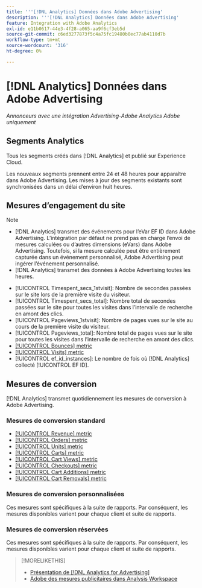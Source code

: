 ```yaml
---
title: '''[!DNL Analytics] Données dans Adobe Advertising'
description: '''[!DNL Analytics] Données dans Adobe Advertising'
feature: Integration with Adobe Analytics
exl-id: e11b0617-44e3-4f28-a065-aa9f6cf3eb5d
source-git-commit: c6ed3277873f5c4a75fc19480b0ec77ab4110d7b
workflow-type: tm+mt
source-wordcount: '316'
ht-degree: 0%

---
```


# [!DNL Analytics] Données dans Adobe Advertising

*Annonceurs avec une intégration Advertising-Adobe Analytics Adobe uniquement*

## Segments Analytics

Tous les segments créés dans [!DNL Analytics] et publié sur Experience Cloud.

Les nouveaux segments prennent entre 24 et 48 heures pour apparaître dans Adobe Advertising. Les mises à jour des segments existants sont synchronisées dans un délai d’environ huit heures.

<!-- I added "metric" to some of the links below, even though it looks redundant, because of syntax limitations: If you use [!DNL] or [!UICONTROL] as the sole text of a link (such as [[!UICONTROL Revenue]], the tag is included in the link text (such as "[!UICONTROL Revenue]") when it's published. -->

## Mesures d’engagement du site

>[!NOTE]
>
>* [!DNL Analytics] transmet des événements pour l’eVar EF ID dans Adobe Advertising.  L’intégration par défaut ne prend pas en charge l’envoi de mesures calculées ou d’autres dimensions (eVars) dans Adobe Advertising. Toutefois, si la mesure calculée peut être entièrement capturée dans un événement personnalisé, Adobe Advertising peut ingérer l’événement personnalisé.
>* [!DNL Analytics] transmet des données à Adobe Advertising toutes les heures.


* [!UICONTROL Timespent_secs_1stvisit]: Nombre de secondes passées sur le site lors de la première visite du visiteur.
* [!UICONTROL Timespent_secs_total]: Nombre total de secondes passées sur le site pour toutes les visites dans l’intervalle de recherche en amont des clics.
* [!UICONTROL Pageviews_1stvisit]: Nombre de pages vues sur le site au cours de la première visite du visiteur.
* [!UICONTROL Pageviews_total]: Nombre total de pages vues sur le site pour toutes les visites dans l’intervalle de recherche en amont des clics.
* [[!UICONTROL Bounces] metric](https://experienceleague.adobe.com/docs/analytics/components/metrics/bounces.html)
* [[!UICONTROL Visits] metric](https://experienceleague.adobe.com/docs/analytics/components/metrics/visits.html)
* [!UICONTROL ef_id_instances]: Le nombre de fois où [!DNL Analytics] collecté [!UICONTROL EF ID].

## Mesures de conversion

[!DNL Analytics] transmet quotidiennement les mesures de conversion à Adobe Advertising.

### Mesures de conversion standard

* [[!UICONTROL Revenue] metric](https://experienceleague.adobe.com/docs/analytics/components/metrics/revenue.html)
* [[!UICONTROL Orders] metric](https://experienceleague.adobe.com/docs/analytics/components/metrics/orders.html)
* [[!UICONTROL Units] metric](https://experienceleague.adobe.com/docs/analytics/components/metrics/units.html)
* [[!UICONTROL Carts] metric](https://experienceleague.adobe.com/docs/analytics/components/metrics/carts.html)
* [[!UICONTROL Cart Views] metric](https://experienceleague.adobe.com/docs/analytics/components/metrics/cart-views.html)
* [[!UICONTROL Checkouts] metric](https://experienceleague.adobe.com/docs/analytics/components/metrics/checkouts.html)
* [[!UICONTROL Cart Additions] metric](https://experienceleague.adobe.com/docs/analytics/components/metrics/cart-additions.html)
* [[!UICONTROL Cart Removals] metric](https://experienceleague.adobe.com/docs/analytics/components/metrics/cart-removals.html)

### Mesures de conversion personnalisées

Ces mesures sont spécifiques à la suite de rapports. Par conséquent, les mesures disponibles varient pour chaque client et suite de rapports.

### Mesures de conversion réservées

Ces mesures sont spécifiques à la suite de rapports. Par conséquent, les mesures disponibles varient pour chaque client et suite de rapports.

>[!MORELIKETHIS]
>
>* [Présentation de [!DNL Analytics for Advertising]](overview.md)
>* [Adobe des mesures publicitaires dans Analysis Workspace](/help/integrations/analytics/advertising-metrics-in-analytics.md)

